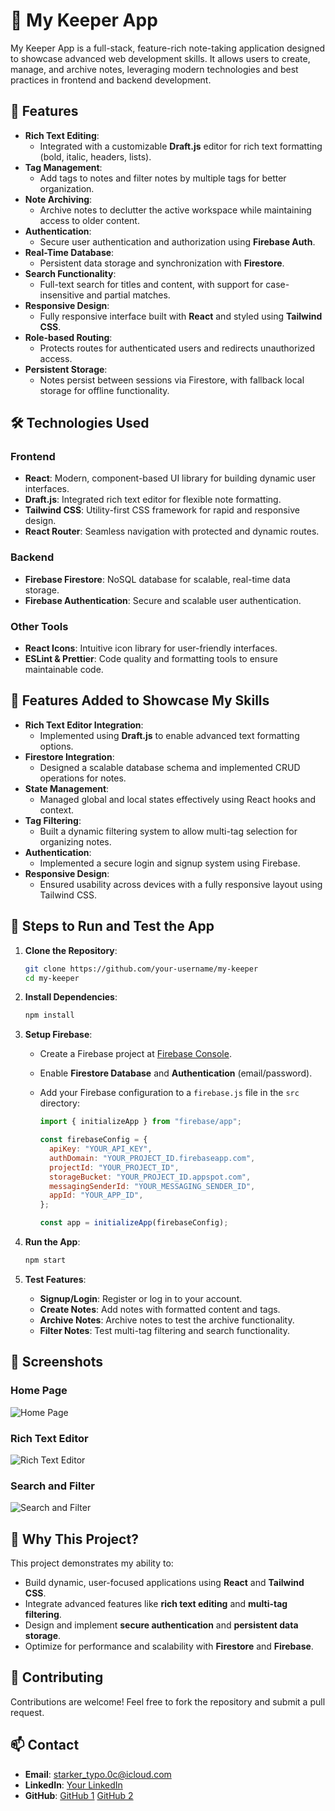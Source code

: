 # 📝 My Keeper App

My Keeper App is a full-stack, feature-rich note-taking application designed to showcase advanced web development skills.
It allows users to create, manage, and archive notes, leveraging modern technologies and best practices in frontend and backend development.

## 🌟 Features

- **Rich Text Editing**:
  - Integrated with a customizable **Draft.js** editor for rich text formatting (bold, italic, headers, lists).
- **Tag Management**:
  - Add tags to notes and filter notes by multiple tags for better organization.
- **Note Archiving**:
  - Archive notes to declutter the active workspace while maintaining access to older content.
- **Authentication**:
  - Secure user authentication and authorization using **Firebase Auth**.
- **Real-Time Database**:
  - Persistent data storage and synchronization with **Firestore**.
- **Search Functionality**:
  - Full-text search for titles and content, with support for case-insensitive and partial matches.
- **Responsive Design**:
  - Fully responsive interface built with **React** and styled using **Tailwind CSS**.
- **Role-based Routing**:
  - Protects routes for authenticated users and redirects unauthorized access.
- **Persistent Storage**:
  - Notes persist between sessions via Firestore, with fallback local storage for offline functionality.

## 🛠️ Technologies Used

### **Frontend**

- **React**: Modern, component-based UI library for building dynamic user interfaces.
- **Draft.js**: Integrated rich text editor for flexible note formatting.
- **Tailwind CSS**: Utility-first CSS framework for rapid and responsive design.
- **React Router**: Seamless navigation with protected and dynamic routes.

### **Backend**

- **Firebase Firestore**: NoSQL database for scalable, real-time data storage.
- **Firebase Authentication**: Secure and scalable user authentication.

### **Other Tools**

- **React Icons**: Intuitive icon library for user-friendly interfaces.
- **ESLint & Prettier**: Code quality and formatting tools to ensure maintainable code.

## 🚀 Features Added to Showcase My Skills

- **Rich Text Editor Integration**:
  - Implemented using **Draft.js** to enable advanced text formatting options.
- **Firestore Integration**:
  - Designed a scalable database schema and implemented CRUD operations for notes.
- **State Management**:
  - Managed global and local states effectively using React hooks and context.
- **Tag Filtering**:
  - Built a dynamic filtering system to allow multi-tag selection for organizing notes.
- **Authentication**:
  - Implemented a secure login and signup system using Firebase.
- **Responsive Design**:
  - Ensured usability across devices with a fully responsive layout using Tailwind CSS.

## 🔧 Steps to Run and Test the App

1. **Clone the Repository**:

   ```bash
   git clone https://github.com/your-username/my-keeper
   cd my-keeper
   ```

2. **Install Dependencies**:

   ```bash
   npm install
   ```

3. **Setup Firebase**:

   - Create a Firebase project at [Firebase Console](https://console.firebase.google.com/).
   - Enable **Firestore Database** and **Authentication** (email/password).
   - Add your Firebase configuration to a `firebase.js` file in the `src` directory:

     ```javascript
     import { initializeApp } from "firebase/app";

     const firebaseConfig = {
       apiKey: "YOUR_API_KEY",
       authDomain: "YOUR_PROJECT_ID.firebaseapp.com",
       projectId: "YOUR_PROJECT_ID",
       storageBucket: "YOUR_PROJECT_ID.appspot.com",
       messagingSenderId: "YOUR_MESSAGING_SENDER_ID",
       appId: "YOUR_APP_ID",
     };

     const app = initializeApp(firebaseConfig);
     ```

4. **Run the App**:

   ```bash
   npm start
   ```

5. **Test Features**:
   - **Signup/Login**: Register or log in to your account.
   - **Create Notes**: Add notes with formatted content and tags.
   - **Archive Notes**: Archive notes to test the archive functionality.
   - **Filter Notes**: Test multi-tag filtering and search functionality.

## 📸 Screenshots

### **Home Page**

![Home Page](https://via.placeholder.com/800x400.png?text=Add+Screenshot+Here)

### **Rich Text Editor**

![Rich Text Editor](https://via.placeholder.com/800x400.png?text=Add+Screenshot+Here)

### **Search and Filter**

![Search and Filter](https://via.placeholder.com/800x400.png?text=Add+Screenshot+Here)

## 💼 Why This Project?

This project demonstrates my ability to:

- Build dynamic, user-focused applications using **React** and **Tailwind CSS**.
- Integrate advanced features like **rich text editing** and **multi-tag filtering**.
- Design and implement **secure authentication** and **persistent data storage**.
- Optimize for performance and scalability with **Firestore** and **Firebase**.

## 🤝 Contributing

Contributions are welcome! Feel free to fork the repository and submit a pull request.

## 📫 Contact

- **Email**: starker_typo.0c@icloud.com
- **LinkedIn**: [Your LinkedIn](https://www.linkedin.com/in/mejri-oregon)
- **GitHub**: [GitHub 1](https://github.com/seifedd) [GitHub 2](https://github.com/starkerMan)
